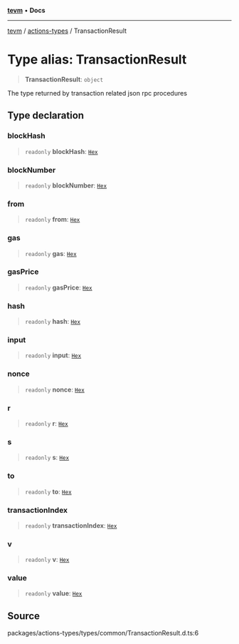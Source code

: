 [**tevm**](../../README.md) • **Docs**

***

[tevm](../../modules.md) / [actions-types](../README.md) / TransactionResult

# Type alias: TransactionResult

> **TransactionResult**: `object`

The type returned by transaction related
json rpc procedures

## Type declaration

### blockHash

> `readonly` **blockHash**: [`Hex`](Hex.md)

### blockNumber

> `readonly` **blockNumber**: [`Hex`](Hex.md)

### from

> `readonly` **from**: [`Hex`](Hex.md)

### gas

> `readonly` **gas**: [`Hex`](Hex.md)

### gasPrice

> `readonly` **gasPrice**: [`Hex`](Hex.md)

### hash

> `readonly` **hash**: [`Hex`](Hex.md)

### input

> `readonly` **input**: [`Hex`](Hex.md)

### nonce

> `readonly` **nonce**: [`Hex`](Hex.md)

### r

> `readonly` **r**: [`Hex`](Hex.md)

### s

> `readonly` **s**: [`Hex`](Hex.md)

### to

> `readonly` **to**: [`Hex`](Hex.md)

### transactionIndex

> `readonly` **transactionIndex**: [`Hex`](Hex.md)

### v

> `readonly` **v**: [`Hex`](Hex.md)

### value

> `readonly` **value**: [`Hex`](Hex.md)

## Source

packages/actions-types/types/common/TransactionResult.d.ts:6
